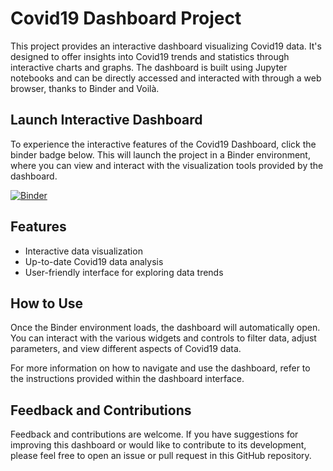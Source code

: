 # Covid19 Dashboard Project

This project provides an interactive dashboard visualizing Covid19 data. It's designed to offer insights into Covid19 trends and statistics through interactive charts and graphs. The dashboard is built using Jupyter notebooks and can be directly accessed and interacted with through a web browser, thanks to Binder and Voilà.

## Launch Interactive Dashboard

To experience the interactive features of the Covid19 Dashboard, click the binder badge below. This will launch the project in a Binder environment, where you can view and interact with the visualization tools provided by the dashboard.

[![Binder](https://mybinder.org/badge_logo.svg)](https://mybinder.org/v2/gh/notdaas/Covid19Dashboard/HEAD?urlpath=%3Furlpath%3Dvoila%2Frender%2FCompletedDashboard.ipynb)

## Features

- Interactive data visualization
- Up-to-date Covid19 data analysis
- User-friendly interface for exploring data trends

## How to Use

Once the Binder environment loads, the dashboard will automatically open. You can interact with the various widgets and controls to filter data, adjust parameters, and view different aspects of Covid19 data.

For more information on how to navigate and use the dashboard, refer to the instructions provided within the dashboard interface.

## Feedback and Contributions

Feedback and contributions are welcome. If you have suggestions for improving this dashboard or would like to contribute to its development, please feel free to open an issue or pull request in this GitHub repository.
